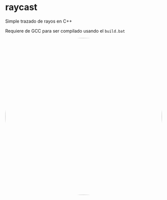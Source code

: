 # raycast
Simple trazado de rayos en C++

Requiere de GCC para ser compilado usando el `build.bat`

<img src="https://cdn.discordapp.com/attachments/755000173922615336/951925213212315718/unknown.png" height="500" width="500" style="border-radius: 100%">